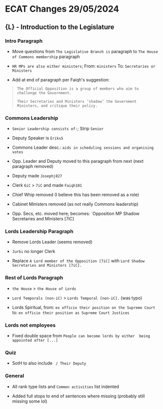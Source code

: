 # ECAT Changes 29/05/2024
## {L} - Introduction to the Legislature
### Intro Paragraph
- Move questions from `The Legislative Branch is` paragraph to `The House of Commons membership` paragraph

- `HR MPs are also either ministers`; From: `ministers` To: `Secretaries or Ministers`

- Add at end of paragraph per Faiqh's suggestion:
> `The Official Opposition is a group of members who aim to challenge the Government.`
>
> `Their Secretaries and Ministers ’shadow’ the Government Ministers, and critique their policy.`

### Commons Leadership
- `Senior Leadership consists of:`; Strip `Senior `

- Deputy Speaker is `EriksS`

- Commons Leader desc.: `aids in scheduling sessions and organising votes`

- Opp. Leader and Deputy moved to this paragraph from next (next paragraph removed)

- Deputy made `Josephj827`

- Clerk `6iC` > `7iC` and made `Faiqh101`

- Chief Whip removed (I believe this has been removed as a role)

- Cabinet Ministers removed (as not really Commons leadership)

- Opp. Secs, etc. moved here; becomes: `Opposition MP Shadow Secretaries and Ministers \[7iC]

### Lords Leadership Paragraph
- Remove Lords Leader (seems removed)

- `Jurbi` no longer Clerk

- Replace `A Lord member of the Opposition [7iC]` with `Lord Shadow Secretaries and Ministers [7iC].`

### Rest of Lords Paragraph
- `the House` > `the House of Lords`

- `Lord Temporals (non-iC)` > `Lords Temporal [non-iC].` (was typo)

- Lords Spiritual, from: `ex officio their position on the Supreme Court` to: `ex officio their position as Supreme Court Justices`

### Lords not employees
- Fixed double space from `People can become lords by either  being appointed after [...]`

### Quiz
- SotH to also include ` / Their Deputy`

### General
- All rank type lists and `Common activities` list indented

- Added full stops to end of sentences where missing (probably still missing some lol)
